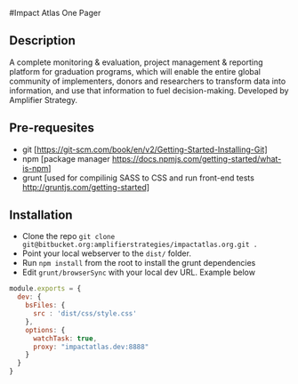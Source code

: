 #Impact Atlas One Pager

## Description
A complete monitoring & evaluation, project management & reporting platform for graduation programs, which will
enable the entire global community of implementers, donors and researchers to transform data into information, and use
that information to fuel decision-making. Developed by Amplifier Strategy.

## Pre-requesites 
+ git [https://git-scm.com/book/en/v2/Getting-Started-Installing-Git]
+ npm [package manager https://docs.npmjs.com/getting-started/what-is-npm]
+ grunt [used for compilinig SASS to CSS and run front-end tests http://gruntjs.com/getting-started]

## Installation
+ Clone the repo `git clone git@bitbucket.org:amplifierstrategies/impactatlas.org.git .`
+ Point your local webserver to the `dist/` folder.
+ Run `npm install` from the root to install the grunt dependencies
+ Edit `grunt/browserSync` with your local dev URL. Example below

```javascript
module.exports = {
  dev: {
    bsFiles: {
      src : 'dist/css/style.css'
    },
    options: {
      watchTask: true,
      proxy: "impactatlas.dev:8888"
    }
  }
}
```
